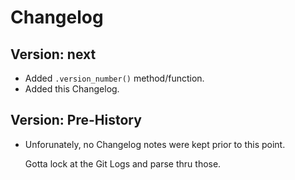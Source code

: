 Changelog
=========

Version: next
-------------

- Added `.version_number()` method/function.
- Added this Changelog.


Version: Pre-History 
--------------------

- Unforunately, no Changelog notes were kept prior to this point.

    Gotta lock at the Git Logs and parse thru those. 


